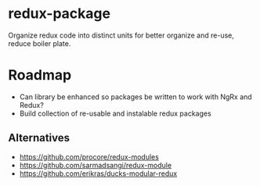 # redux-package
Organize redux code into distinct units for better organize and re-use, reduce boiler plate.

# Roadmap
- Can library be enhanced so packages be written to work with NgRx and Redux?
- Build collection of re-usable and instalable redux packages


## Alternatives
- https://github.com/procore/redux-modules
- https://github.com/sarmadsangi/redux-module
- https://github.com/erikras/ducks-modular-redux

